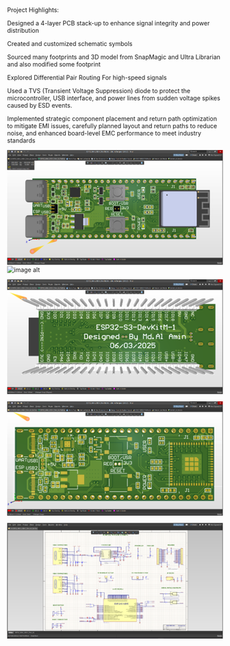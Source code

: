 Project Highlights:

Designed a 4-layer PCB stack-up to enhance signal integrity and power distribution

Created and customized schematic symbols

Sourced many footprints and 3D model from SnapMagic and Ultra Librarian and also modified some footprint

Explored Differential Pair Routing For high-speed  signals

Used a TVS (Transient Voltage Suppression) diode to protect the microcontroller, USB interface, and power lines from sudden voltage spikes caused by ESD events.

Implemented strategic component placement and return path optimization to mitigate EMI issues, carefully planned layout and return paths to reduce noise, and enhanced board-level EMC performance to meet industry standards 

![image alt](https://github.com/alaminwiki/ESP32-S3-DevKitM-1_PCB_Design_in_Altium_Designer/blob/main/Screenshot%202025-06-04%20171911.png?raw=true)
![image alt]()

![image alt](https://github.com/alaminwiki/ESP32-S3-DevKitM-1_PCB_Design_in_Altium_Designer/blob/73271a7e84880f5562b430a70aac5bfc459fe4ae/Screenshot%202025-06-04%20171941.png)

![image alt](https://github.com/alaminwiki/ESP32-S3-DevKitM-1_PCB_Design_in_Altium_Designer/blob/73271a7e84880f5562b430a70aac5bfc459fe4ae/Screenshot%202025-06-04%20173816.png)

![image alt](https://github.com/alaminwiki/ESP32-S3-DevKitM-1_PCB_Design_in_Altium_Designer/blob/8158716675d807d23715def2c393078a3df89de4/Screenshot%202025-06-04%20181802.png)
